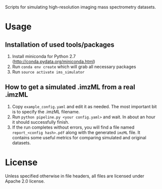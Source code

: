 Scripts for simulating high-resolution imaging mass spectrometry datasets.

# Usage

## Installation of used tools/packages

1. Install miniconda for Python 2.7 (http://conda.pydata.org/miniconda.html)
2. Run `conda env create` which will grab all necessary packages
3. Run `source activate ims_simulator`

## How to get a simulated .imzML from a real .imzML

1. Copy `example_config.yaml` and edit it as needed. The most important bit is to specify the .imzML filename.
2. Run `python pipeline.py <your config.yaml>` and wait. In about an hour it should successfully finish.
3. If the run completes without errors, you will find a file named `report_<config hash>.pdf` along with the generated `imzML` file. It contains some useful metrics for comparing simulated and original datasets.

# License

Unless specified otherwise in file headers, all files are licensed under Apache 2.0 license.
